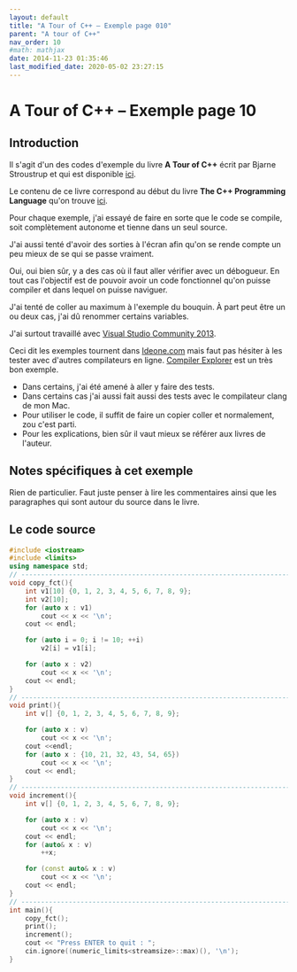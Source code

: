 ```yaml
---
layout: default
title: "A Tour of C++ – Exemple page 010"
parent: "A tour of C++"
nav_order: 10
#math: mathjax
date: 2014-11-23 01:35:46
last_modified_date: 2020-05-02 23:27:15
---
```


# A Tour of C++ – Exemple page 10

## Introduction
Il s'agit d'un des codes d'exemple du livre **A Tour of C++** écrit par Bjarne Stroustrup et qui est disponible [ici](http://www.amazon.fr/Tour-C-Bjarne-Stroustrup/dp/0321958314/ref%3Dsr_1_1?ie=UTF8&qid=1416699327&sr=8-1&keywords=a+tour+of+c%2B%2B). 

Le contenu de ce livre correspond au début du livre **The C++ Programming Language** qu'on trouve [ici](http://www.amazon.fr/The-Programming-Language-Bjarne-Stroustrup/dp/0321563840/ref%3Dpd_sim_eb_3?ie=UTF8&refRID=0CR047TTJV1HA6CVA9XA).

Pour chaque exemple, j'ai essayé de faire en sorte que le code se compile, soit complètement autonome et tienne dans un seul source.

J'ai aussi tenté d'avoir des sorties à l'écran afin qu'on se rende compte un peu mieux de se qui se passe vraiment.

Oui, oui bien sûr, y a des cas où il faut aller vérifier avec un débogueur.
En tout cas l'objectif est de pouvoir avoir un code fonctionnel qu'on puisse compiler et dans lequel on puisse naviguer.

J'ai tenté de coller au maximum à l'exemple du bouquin. À part peut être un ou deux cas, j'ai dû renommer certains variables.

J'ai surtout travaillé avec [Visual Studio Community 2013](http://www.visualstudio.com/products/visual-studio-community-vs).

Ceci dit les exemples tournent dans [Ideone.com](http://ideone.com/) mais faut pas hésiter à les tester avec d'autres compilateurs en ligne. [Compiler Explorer](https://godbolt.org/) est un très bon exemple.

* Dans certains, j'ai été amené à aller y faire des tests.  
* Dans certains cas j'ai aussi fait aussi des tests avec le compilateur clang de mon Mac.  
* Pour utiliser le code, il suffit de faire un copier coller et normalement, zou c'est parti.  
* Pour les explications, bien sûr il vaut mieux se référer aux livres de l'auteur.  


## Notes spécifiques à cet exemple


Rien de particulier. Faut juste penser à lire les commentaires ainsi que les paragraphes qui sont autour du source dans le livre.

## Le code source

```cpp
#include <iostream>
#include <limits>
using namespace std;
// ----------------------------------------------------------------------------
void copy_fct(){
    int v1[10] {0, 1, 2, 3, 4, 5, 6, 7, 8, 9};                                    // v1 is an array of 10 integers intialized with values from 0 to 9
    int v2[10];                                                                   // to become a copy of v1
    for (auto x : v1)                                                             // for each x in v
        cout << x << '\n';
    cout << endl;

    for (auto i = 0; i != 10; ++i)                                                // copy elements
        v2[i] = v1[i];

    for (auto x : v2)
        cout << x << '\n';
    cout << endl;
}
// ----------------------------------------------------------------------------
void print(){
    int v[] {0, 1, 2, 3, 4, 5, 6, 7, 8, 9};

    for (auto x : v)
        cout << x << '\n';
    cout <<endl;
    for (auto x : {10, 21, 32, 43, 54, 65})
        cout << x << '\n';
    cout << endl;
}
// ----------------------------------------------------------------------------
void increment(){
    int v[] {0, 1, 2, 3, 4, 5, 6, 7, 8, 9};

    for (auto x : v)
        cout << x << '\n';
    cout << endl;
    for (auto& x : v)                                                             // x is a reference to an object whose type is automatically deduced
        ++x;

    for (const auto& x : v)                                                       // x is a read only reference to an object whose type is automatically deduced
        cout << x << '\n';
    cout << endl;
}
// ----------------------------------------------------------------------------
int main(){
    copy_fct();
    print();
    increment();
    cout << "Press ENTER to quit : ";
    cin.ignore((numeric_limits<streamsize>::max)(), '\n');
}
```
